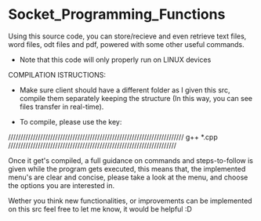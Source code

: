 # Socket_Programming_Functions
Using this source code, you can store/recieve and even retrieve text files, word files, odt files and pdf, powered with some other useful commands.


- Note that this code will only properly run on LINUX devices


COMPILATION ISTRUCTIONS:

- Make sure client should have a different folder as I given this src, compile them separately keeping the structure (In this way, you can see files transfer in real-time). 

- To compile, please use the key:

///////////////////////////////////////////////////////////////////////      g++ *.cpp      ////////////////////////////////////////////////////////////////////


Once it get's compiled, a full guidance on commands and steps-to-follow is given while the program gets executed, this means that, the implemented menu's are clear and concise, please take a look at the menu, and choose the options you are interested in.

Wether you think new functionalities, or improvements can be implemented on this src feel free to let me know, it would be helpful :D

